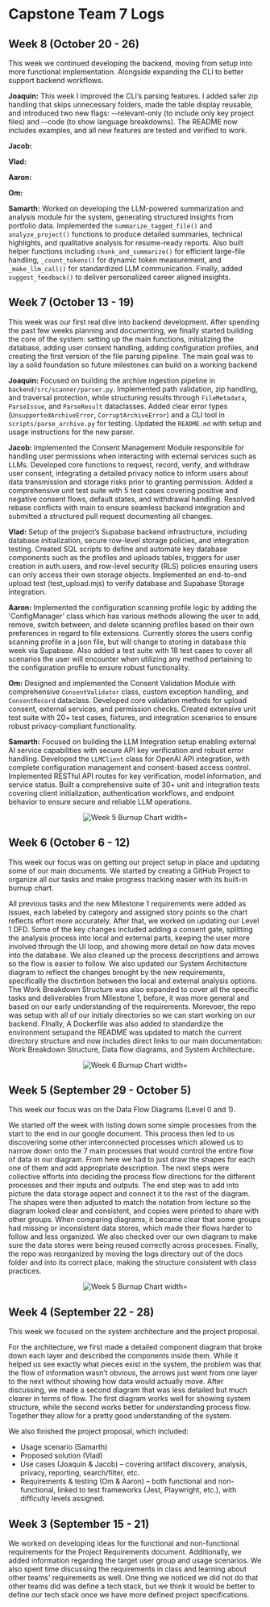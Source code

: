 # Capstone Team 7 Logs

## Week 8 (October 20 - 26)

This week we continued developing the backend, moving from setup into more functional implementation. Alongside expanding the CLI to better support backend workflows.

**Joaquin:** This week I improved the CLI’s parsing features. I added safer zip handling that skips unnecessary folders, made the table display reusable, and introduced two new flags: --relevant-only (to include only key project files) and --code (to show language breakdowns). The README now includes examples, and all new features are tested and verified to work.

**Jacob:** 

**Vlad:** 

**Aaron:** 

**Om:** 

**Samarth:** Worked on developing the LLM-powered summarization and analysis module for the system, generating structured insights from portfolio data. Implemented the `summarize_tagged_file()` and `analyze_project()` functions to produce detailed summaries, technical highlights, and qualitative analysis for resume-ready reports. Also built helper functions including `chunk_and_summarize()` for efficient large-file handling, `_count_tokens()` for dynamic token measurement, and `_make_llm_call()` for standardized LLM communication. Finally, added `suggest_feedback()` to deliver personalized career aligned insights. 


## Week 7 (October 13 - 19)

This week was our first real dive into backend development. After spending the past few weeks planning and documenting, we finally started building the core of the system: setting up the main functions, initializing the database, adding user consent handling, adding configuration profiles, and creating the first version of the file parsing pipeline. The main goal was to lay a solid foundation so future milestones can build on a working backend

**Joaquin:** Focused on building the archive ingestion pipeline in `backend/src/scanner/parser.py`. Implemented path validation, zip handling, and traversal protection, while structuring results through `FileMetadata`, `ParseIssue`, and `ParseResult` dataclasses. Added clear error types (`UnsupportedArchiveError`, `CorruptArchiveError`) and a CLI tool in `scripts/parse_archive.py` for testing. Updated the `README.md` with setup and usage instructions for the new parser.

**Jacob:** 
Implemented the Consent Management Module responsible for handling user permissions when interacting with external services such as LLMs. Developed core functions to request, record, verify, and withdraw user consent, integrating a detailed privacy notice to inform users about data transmission and storage risks prior to granting permission. Added a comprehensive unit test suite with 5 test cases covering positive and negative consent flows, default states, and withdrawal handling. Resolved rebase conflicts with main to ensure seamless backend integration and submitted a structured pull request documenting all changes.

**Vlad:** 
Setup of the project’s Supabase backend infrastructure, including database initialization, secure row-level storage policies, and integration testing. Created SQL scripts to define and automate key database components such as the profiles and uploads tables, triggers for user creation in auth.users, and row-level security (RLS) policies ensuring users can only access their own storage objects. Implemented an end-to-end upload test (test_upload.mjs) to verify database and Supabase Storage integration. 

**Aaron:** Implemented the configuration scanning profile logic by adding the 'ConfigManager' class which has various methods allowing the user to add, remove, switch between, and delete scanning profiles based on their own preferences in regard to file extensions. Currently stores the users config scanning profile in a json file, but will change to storing in database this week via Supabase. Also added a test suite with 18 test cases to cover all scenarios the user will encounter when utilizing any method pertaining to the configuration profile to ensure robust functionality.  

**Om:** Designed and implemented the Consent Validation Module with comprehensive `ConsentValidator` class, custom exception handling, and `ConsentRecord` dataclass. Developed core validation methods for upload consent, external services, and permission checks. Created extensive unit test suite with 20+ test cases, fixtures, and integration scenarios to ensure robust privacy-compliant functionality.

**Samarth:** Focused on building the LLM Integration setup enabling external AI service capabilities with secure API key verification and robust error handling. Developed the `LLMClient` class for OpenAI API integration, with complete configuration management and consent-based access control. Implemented RESTful API routes for key verification, model information, and service status. Built a comprehensive suite of 30+ unit and integration tests covering client initialization, authentication workflows, and endpoint behavior to ensure secure and reliable LLM operations.

<p align="center">
  <img src="./charts/w7burnup.png" alt="Week 5 Burnup Chart width="400"/>
</p>

## Week 6 (October 6 - 12)

This week our focus was on getting our project setup in place and updating some of our main documents. We started by creating a GitHub Project to organize all our tasks and make progress tracking easier with its built-in burnup chart. 

All previous tasks and the new Milestone 1 requirements were added as issues, each labeled by category and assigned story points so the chart reflects effort more accurately. After that, we worked on updating our Level 1 DFD. Some of the key changes included adding a consent gate, splitting the analysis process into local and external parts, keeping the user more involved through the UI loop, and showing more detail on how data moves into the database. We also cleaned up the process descriptions and arrows so the flow is easier to follow. We also updated our System Architecture diagram to reflect the changes brought by the new requirements, specifically the disctintion between the local and external analysis options. The Work Breakdown Structure was also expanded to cover all the specific tasks and deliverables from Milestone 1, before, it was more general and based on our early understanding of the requirements. Morevoer, the repo was setup with all of our initialy directories so we can start working on our backend. FInally, A Dockerfile was also added to standardize the environment setupand the README was updated to match the current directory structure and now includes direct links to our main documentation: Work Breakdown Structure, Data flow diagrams, and System Architecture.

<p align="center">
  <img src="./charts/w6burnup.png" alt="Week 6 Burnup Chart width="400"/>
</p>

## Week 5 (September 29 - October 5)

This week our focus was on the Data Flow Diagrams (Level 0 and 1).

We started off the week with listing down some simple processes from the start to the end in our google document. This process then led to us discovering some other interconnected processes which allowed us to narrow down onto the 7 main processes that would control the entire flow of data in our diagram. From here we had to just draw the shapes for each one of them and add appropriate description. The next steps were collective efforts into deciding the process flow directions for the different processes and their inputs and outputs. The end step was to add into picture the data storage aspect and connect it to the rest of the diagram. The shapes were then adjusted to match the notation from lecture so the diagram looked clear and consistent, and copies were printed to share with other groups. When comparing diagrams, it became clear that some groups had missing or inconsistent data stores, which made their flows harder to follow and less organized. We also checked over our own diagram to make sure the data stores were being reused correctly across processes. Finally, the repo was reorganized by moving the logs directory out of the docs folder and into its correct place, making the structure consistent with class practices.

<p align="center">
  <img src="./charts/w5burnup.png" alt="Week 5 Burnup Chart width="400"/>
</p>


## Week 4 (September 22 - 28)

This week we focused on the system architecture and the project proposal.

For the architecture, we first made a detailed component diagram that broke down each layer and described the components inside them. While it helped us see exactly what pieces exist in the system, the problem was that the flow of information wasn’t obvious, the arrows just went from one layer to the next without showing how data would actually move. After discussing, we made a second diagram that was less detailed but much clearer in terms of flow. The first diagram works well for showing system structure, while the second works better for understanding process flow. Together they allow for a pretty good understanding of the system.

We also finished the project proposal, which included:
- Usage scenario (Samarth)  
- Proposed solution (Vlad)  
- Use cases (Joaquin & Jacob) – covering artifact discovery, analysis, privacy, reporting, search/filter, etc.  
- Requirements & testing (Om & Aaron) – both functional and non-functional, linked to test frameworks (Jest, Playwright, etc.), with difficulty levels assigned.  

## Week 3 (September 15 - 21)

We worked on developing ideas for the functional and non-functional requirements for the Project Requirements document. Additionally, we added information regarding the target user group and usage scenarios. We also spent time discussing the requirements in class and learning about other teams' requirements as well. One thing we noticed we did not do that other teams did was define a tech stack, but we think it would be better to define our tech stack once we have more defined project specifications.


